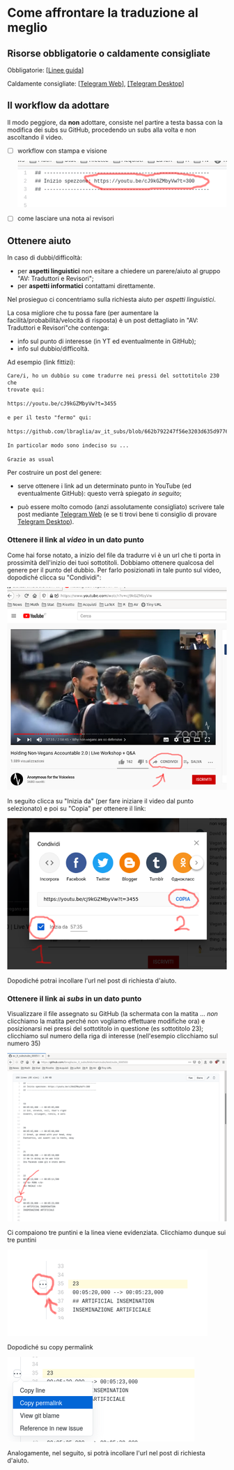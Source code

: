 # Come affrontare la traduzione al meglio


## Risorse obbligatorie o caldamente consigliate

Obbligatorie:
[[Linee guida](https://drive.google.com/file/d/1IACZxWdk84rs81ElQ9OWws-aroQZDtxZ/view?usp=sharing)]

Caldamente consigliate:
[[Telegram Web](https://web.telegram.org)], 
[[Telegram Desktop]](https://desktop.telegram.org/)


## Il workflow da adottare

Il modo peggiore, da **non** adottare, consiste nel partire a testa
bassa con la modifica dei subs su GitHub, procedendo un subs alla
volta e non ascoltando il video.

- [ ] workflow con stampa e visione

  ![url inizio file](img/url_inizio_file.png)

- [ ] come lasciare una nota ai revisori


## Ottenere aiuto
In caso di dubbi/difficoltà:

* per **aspetti linguistici** non esitare a chiedere un parere/aiuto al gruppo
  "AV: Traduttori e Revisori";
* per **aspetti informatici** contattami direttamente.

Nel prosieguo ci concentriamo sulla richiesta aiuto per *aspetti
linguistici*. 

La cosa migliore che tu possa fare (per aumentare la
facilità/probabilità/velocità di risposta) è un post dettagliato in "AV:
Traduttori e Revisori"che contenga:

* info sul punto di interesse (in YT ed eventualmente in GitHub);
* info sul dubbio/difficoltà.

Ad esempio (link fittizi):

```
Care/i, ho un dubbio su come tradurre nei pressi del sottotitolo 230 che
trovate qui:

https://youtu.be/cJ9kGZMbyVw?t=3455

e per il testo "fermo" qui: 

https://github.com/lbraglia/av_it_subs/blob/662b792247f56e3203d635d977658c7a6d7ef511/source/test_en.srt#L54

In particolar modo sono indeciso su ...

Grazie as usual
``` 

Per costruire un post del genere:

* serve ottenere i link ad un determinato punto in YouTube (ed
  eventualmente GitHub): questo verrà spiegato *in seguito*;
 
* può essere molto comodo (anzi assolutamente consigliato) scrivere tale
  post mediante [Telegram Web](https://web.telegram.org) 
  (e se ti trovi bene ti consiglio di
  provare [Telegram Desktop](https://desktop.telegram.org/)).


### Ottenere il link al *video* in un dato punto

Come hai forse notato, a inizio del file da tradurre vi è un url che
ti porta in prossimità dell'inizio dei tuoi sottotitoli. Dobbiamo
ottenere qualcosa del genere per il punto del dubbio. Per farlo
posizionati in tale punto sul video, dopodiché clicca su "Condividi":

![yt_link1](img/yt_link1.png)

In seguito clicca su "Inizia da" (per fare iniziare il video dal punto
selezionato) e poi su "Copia" per ottenere il link:

![yt_link2](img/yt_link2.png)

Dopodiché potrai incollare l'url nel post di richiesta d'aiuto.


### Ottenere il link ai *subs* in un dato punto

Visualizzare il file assegnato su GitHub (la schermata con la
matita ... *non* clicchiamo la matita perché non vogliamo effettuare
modifiche ora) e posizionarsi nei pressi del sottotitolo in questione (es
sottotitolo 23); clicchiamo sul numero della riga di interesse
(nell'esempio clicchiamo sul numero 35)

![gh_link1](img/gh_link1.png)

Ci compaiono tre puntini e la linea viene evidenziata. Clicchiamo
dunque sui tre puntini

![gh_link2](img/gh_link2.png)

Dopodiché su copy permalink

![gh_link3](img/gh_link3.png)

Analogamente, nel seguito, si potrà incollare l'url nel post di
richiesta d'aiuto.
